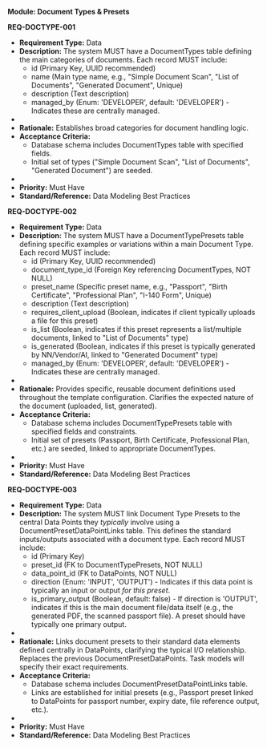 **Module: Document Types & Presets**

**REQ-DOCTYPE-001**

- **Requirement Type:** Data
- **Description:** The system MUST have a DocumentTypes table defining the main categories of documents. Each record MUST include:
  - id (Primary Key, UUID recommended)
  - name (Main type name, e.g., "Simple Document Scan", "List of Documents", "Generated Document", Unique)
  - description (Text description)
  - managed_by (Enum: 'DEVELOPER', default: 'DEVELOPER') \- Indicates these are centrally managed.
-
- **Rationale:** Establishes broad categories for document handling logic.
- **Acceptance Criteria:**
  - Database schema includes DocumentTypes table with specified fields.
  - Initial set of types ("Simple Document Scan", "List of Documents", "Generated Document") are seeded.
-
- **Priority:** Must Have
- **Standard/Reference:** Data Modeling Best Practices

**REQ-DOCTYPE-002**

- **Requirement Type:** Data
- **Description:** The system MUST have a DocumentTypePresets table defining specific examples or variations within a main Document Type. Each record MUST include:
  - id (Primary Key, UUID recommended)
  - document_type_id (Foreign Key referencing DocumentTypes, NOT NULL)
  - preset_name (Specific preset name, e.g., "Passport", "Birth Certificate", "Professional Plan", "I-140 Form", Unique)
  - description (Text description)
  - requires_client_upload (Boolean, indicates if client typically uploads a file for this preset)
  - is_list (Boolean, indicates if this preset represents a list/multiple documents, linked to "List of Documents" type)
  - is_generated (Boolean, indicates if this preset is typically generated by NN/Vendor/AI, linked to "Generated Document" type)
  - managed_by (Enum: 'DEVELOPER', default: 'DEVELOPER') \- Indicates these are centrally managed.
-
- **Rationale:** Provides specific, reusable document definitions used throughout the template configuration. Clarifies the expected nature of the document (uploaded, list, generated).
- **Acceptance Criteria:**
  - Database schema includes DocumentTypePresets table with specified fields and constraints.
  - Initial set of presets (Passport, Birth Certificate, Professional Plan, etc.) are seeded, linked to appropriate DocumentTypes.
-
- **Priority:** Must Have
- **Standard/Reference:** Data Modeling Best Practices

**REQ-DOCTYPE-003**

- **Requirement Type:** Data
- **Description:** The system MUST link Document Type Presets to the central Data Points they _typically_ involve using a DocumentPresetDataPointLinks table. This defines the standard inputs/outputs associated with a document type. Each record MUST include:
  - id (Primary Key)
  - preset_id (FK to DocumentTypePresets, NOT NULL)
  - data_point_id (FK to DataPoints, NOT NULL)
  - direction (Enum: 'INPUT', 'OUTPUT') \- Indicates if this data point is typically an input or output _for this preset_.
  - is_primary_output (Boolean, default: false) \- If direction is 'OUTPUT', indicates if this is the main document file/data itself (e.g., the generated PDF, the scanned passport file). A preset should have typically one primary output.
-
- **Rationale:** Links document presets to their standard data elements defined centrally in DataPoints, clarifying the typical I/O relationship. Replaces the previous DocumentPresetDataPoints. Task models will specify their exact requirements.
- **Acceptance Criteria:**
  - Database schema includes DocumentPresetDataPointLinks table.
  - Links are established for initial presets (e.g., Passport preset linked to DataPoints for passport number, expiry date, file reference output, etc.).
-
- **Priority:** Must Have
- **Standard/Reference:** Data Modeling Best Practices
